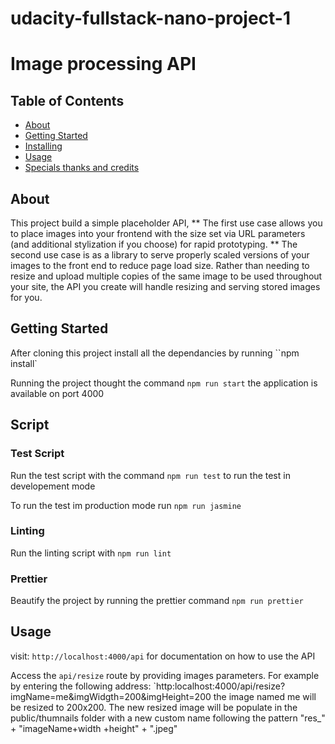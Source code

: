 # udacity-fullstack-nano-project-1

# Image processing API

## Table of Contents

- [About](#about)
- [Getting Started](#getting_started)
- [Installing](#installing)
- [Usage](#usage)
- [Specials thanks and credits](#contributing)

## About

This project build a simple placeholder API,
** The first use case allows you to place images into your frontend with the size set via URL parameters (and additional stylization if you choose) for rapid prototyping.
** The second use case is as a library to serve properly scaled versions of your images to the front end to reduce page load size. Rather than needing to resize and upload multiple copies of the same image to be used throughout your site, the API you create will handle resizing and serving stored images for you.

## Getting Started

After cloning this project install all the dependancies by running ``npm install`

Running the project thought the command `npm run start` the application is available on port 4000

## Script

### Test Script

Run the test script with the command `npm run test` to run the test in developement mode

To run the test im production mode run `npm run jasmine`

### Linting

Run the linting script with `npm run lint `

### Prettier

Beautify the project by running the prettier command `npm run prettier `

## Usage

visit: `http://localhost:4000/api` for documentation on how to use the API

Access the `api/resize` route by providing images parameters. For example by entering the following address:
`http:localhost:4000/api/resize?imgName=me&imgWidgth=200&imgHeight=200
the image named me will be resized to 200x200. The new resized image will be populate in the public/thumnails folder with a new custom name following the pattern "res_" + "imageName+width +height" + ".jpeg"
